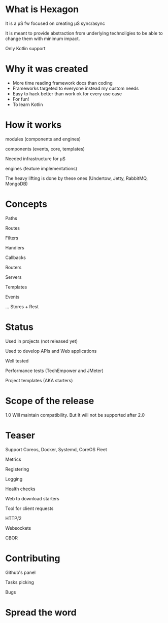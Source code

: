 
# What is Hexagon

It is a µS fw focused on creating µS sync/async

It is meant to provide abstraction from underlying technoligies to be able to change them with
minimum impact.

Only Kotlin support

# Why it was created

* More time reading framework docs than coding
* Frameworks targeted to everyone instead my custom needs
* Easy to hack better than work ok for every use case
* For fun!
* To learn Kotlin

# How it works

modules (components and engines)

components (events, core, templates)

Needed infrastructure for µS

engines (feature implementations)

The heavy lifting is done by these ones (Undertow, Jetty, RabbitMQ, MongoDB)

# Concepts

Paths

Routes

Filters

Handlers

Callbacks

Routers

Servers

Templates

Events

... Stores + Rest

# Status

Used in projects (not released yet)

Used to develop APIs and Web applications

Well tested

Performance tests (TechEmpower and JMeter)

Project templates (AKA starters)

# Scope of the release

1.0 Will maintain compatibility. But It will not be supported after 2.0

# Teaser

Support Coreos, Docker, Systemd, CoreOS Fleet

Metrics

Registering

Logging

Health checks

Web to download starters

Tool for client requests

HTTP/2

Websockets

CBOR

# Contributing

Github's panel

Tasks picking

Bugs

# Spread the word


